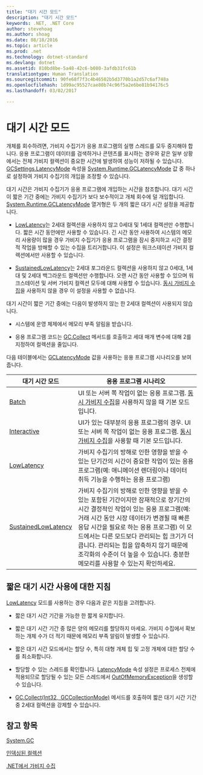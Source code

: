 ```yaml
---
title: "대기 시간 모드"
description: "대기 시간 모드"
keywords: .NET, .NET Core
author: stevehoag
ms.author: shoag
ms.date: 08/18/2016
ms.topic: article
ms.prod: .net
ms.technology: dotnet-standard
ms.devlang: dotnet
ms.assetid: 810bd8be-5a48-42c6-b080-3afdb31fc61b
translationtype: Human Translation
ms.sourcegitcommit: 90fe68f7f3c4b46502b5d3770b1a2d57c6af748a
ms.openlocfilehash: 1d99ac95527cae80b74c96f5a2e6be81b94176c5
ms.lasthandoff: 03/02/2017

---
```


# <a name="latency-modes"></a>대기 시간 모드

개체를 회수하려면, 가비지 수집기가 응용 프로그램의 실행 스레드를 모두 중지해야 합니다. 응용 프로그램이 데이터를 검색하거나 콘텐츠를 표시하는 경우와 같은 일부 상황에서는 전체 가비지 컬렉션이 중요한 시간에 발생하여 성능이 저하될 수 있습니다. [GCSettings.LatencyMode](xref:System.Runtime.GCSettings.LatencyMode) 속성을 [System.Runtime.GCLatencyMode](xref:System.Runtime.GCLatencyMode) 값 중 하나로 설정하여 가비지 수집기의 개입을 조정할 수 있습니다. 

대기 시간은 가비지 수집기가 응용 프로그램에 개입하는 시간을 참조합니다. 대기 시간이 짧은 기간 중에는 가비지 수집기가 보다 보수적이고 개체 회수에 덜 개입합니다. [System.Runtime.GCLatencyMode](xref:System.Runtime.GCLatencyMode) 열거형은 두 개의 짧은 대기 시간 설정을 제공합니다.

* [LowLatency](xref:System.Runtime.GCLatencyMode.LowLatency)는 2세대 컬렉션을 사용하지 않고 0세대 및 1세대 컬렉션만 수행합니다. 짧은 시간 동안에만 사용할 수 있습니다. 긴 시간 동안 사용하여 시스템의 메모리 사용량이 많을 경우 가비지 수집기가 응용 프로그램을 잠시 중지하고 시간 결정적 작업을 방해할 수 있는 수집을 트리거합니다. 이 설정은 워크스테이션 가비지 컬렉션에서만 사용할 수 있습니다. 

* [SustainedLowLatency](xref:System.Runtime.GCLatencyMode.SustainedLowLatency)는 2세대 포그라운드 컬렉션을 사용하지 않고 0세대, 1세대 및 2세대 백그라운드 컬렉션만 수행합니다. 오랜 시간 동안 사용할 수 있으며 워크스테이션 및 서버 가비지 컬렉션 모두에 대해 사용할 수 있습니다. [동시 가비지 수집](https://msdn.microsoft.com/library/yhwwzef8.aspx)을 사용하지 않을 경우 이 설정을 사용할 수 없습니다.

대기 시간이 짧은 기간 중에는 다음이 발생하지 않는 한 2세대 컬렉션이 사용되지 않습니다.

* 시스템에 운영 체제에서 메모리 부족 알림을 받습니다.

* 응용 프로그램 코드는 [GC.Collect](xref:System.GC.Collect(System.Int32)) 메서드를 호출하고 세대 매개 변수에 대해 2를 지정하여 컬렉션을 줄입니다.

다음 테이블에서는 [GCLatencyMode](xref:System.Runtime.GCLatencyMode) 값을 사용하는 응용 프로그램 시나리오를 보여 줍니다.

대기 시간 모드 | 응용 프로그램 시나리오
------------ | --------------------- 
[Batch](xref:System.Runtime.GCLatencyMode.Batch) | UI 또는 서버 쪽 작업이 없는 응용 프로그램. [동시 가비지 수집](https://msdn.microsoft.com/library/yhwwzef8.aspx)을 사용하지 않을 때 기본 모드입니다.
[Interactive](xref:System.Runtime.GCLatencyMode.Interactive) | UI가 있는 대부분의 응용 프로그램의 경우. UI 또는 서버 쪽 작업이 없는 응용 프로그램. [동시 가비지 수집](https://msdn.microsoft.com/library/yhwwzef8.aspx)을 사용할 때 기본 모드입니다.
[LowLatency](xref:System.Runtime.GCLatencyMode.LowLatency) | 가비지 수집기의 방해로 인한 영향을 받을 수 있는 단기간의 시간이 중요한 작업이 있는 응용 프로그램(예: 애니메이션 렌더링이나 데이터 취득 기능을 수행하는 응용 프로그램)
[SustainedLowLatency](xref:System.Runtime.GCLatencyMode.SustainedLowLatency) | 가비지 수집기의 방해로 인한 영향을 받을 수 있는 포함된 기간이지만 잠재적으로 장기간의 시간 결정적인 작업이 있는 응용 프로그램(예: 거래 시간 동안 시장 데이터가 변경될 때 빠른 응답 시간을 필요로 하는 응용 프로그램)   이 모드에서는 다른 모드보다 관리되는 힙 크기가 더 큽니다. 관리되는 힙을 압축하지 않기 때문에 조각화의 수준이 더 높을 수 있습니다. 충분한 메모리를 사용할 수 있는지 확인하세요.
 
## <a name="guidelines-for-using-low-latency"></a>짧은 대기 시간 사용에 대한 지침

[LowLatency](xref:System.Runtime.GCLatencyMode.LowLatency) 모드를 사용하는 경우 다음과 같은 지침을 고려합니다.

* 짧은 대기 시간 기간을 가능한 한 짧게 유지합니다.

* 짧은 대기 시간 기간 중 많은 양의 메모리를 할당하지 마세요. 가비지 수집에서 확보하는 개체 수가 더 적기 때문에 메모리 부족 알림이 발생할 수 있습니다. 

* 짧은 대기 시간 모드에서는 할당 수, 특히 대형 개체 힙 및 고정 개체에 대한 할당 수를 최소화합니다. 

* 할당할 수 있는 스레드를 확인합니다. [LatencyMode](xref:System.Runtime.GCSettings.LatencyMode) 속성 설정은 프로세스 전체에 적용되므로 할당될 수 있는 모든 스레드에서 [OutOfMemoryException](xref:System.OutOfMemoryException)을 생성할 수 있습니다. 

* [GC.Collect(Int32, GCCollectionMode)](xref:System.GC.Collect(System.Int32,System.GCCollectionMode)) 메서드를 호출하여 짧은 대기 시간 기간 중 2세대 컬렉션을 강제할 수 있습니다.

## <a name="see-also"></a>참고 항목

[System.GC](xref:System.GC)

[인덱싱된 컬렉션](induced.md)

[.NET에서 가비지 수집](index.md)


